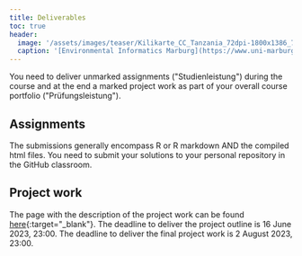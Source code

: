 ```yaml
---
title: Deliverables
toc: true
header:
  image: '/assets/images/teaser/Kilikarte_CC_Tanzania_72dpi-1800x1386_7-1.jpg'
  caption: '[Environmental Informatics Marburg](https://www.uni-marburg.de/en/fb19/disciplines/physisch/environmentalinformatics){:target="_blank"}'
---
```


You need to deliver unmarked assignments ("Studienleistung") during the course 
and at the end a marked project work as part of your overall course portfolio ("Prüfungsleistung").


## Assignments


The submissions generally encompass R or R markdown AND the compiled html files. 
You need to submit your solutions to your personal repository in the GitHub classroom.


<!--

| Assignment | Name and link                                                                                    | marked / unmarked  |
|------------|--------------------------------------------------------------------------------------------------|--------------------|
| 01         | [Hello R, Hello GitHub](/moer-mpg-data-analysis/unit01/unit01-11_assignment.html)                | marked             |
| 02         | [Loop and Conquer](/moer-mpg-data-analysis/unit02/unit02-09_assignment.html)                     | unmarked           |
| 03         | [Read and Plot](/moer-mpg-data-analysis/unit03/unit03-07_assignment.html)                        | marked             |
| 04         | [Cleaning Crops](/moer-mpg-data-analysis/unit04/unit04-07_assignment.html)                       | unmarked           |
| 05         | [Recreation vs. Settlement](/moer-mpg-data-analysis/unit05/unit05-04_assignment.html)            | marked             |
| 06         | [Recreation vs. Settlement revisited](/moer-mpg-data-analysis/unit06/unit06-03_assignment.html)  | unmarked           |
| 07         | [Wheat vs. everything else](/moer-mpg-data-analysis/unit07/unit07-03_assignment.html)            | marked             |
| 08         | [Model Tuning](/moer-mpg-data-analysis/unit08/unit08-03_assignment.html)                         | unmarked           |
| 09         | [Precipitation Forecast](/moer-mpg-data-analysis/unit09/unit09-04_assignment.html)               | unmarked           |
| 10         | [NAO and Cölbe](/moer-mpg-data-analysis/unit10/unit10-04_assignment.html)                        | unmarked           |
| 11         | [MOHA](/moer-mpg-data-analysis/unit11/unit11-01_link-MOHA.html)                                  | marked             |


The deadlines for uploading your assignment solutions -- both marked and unmarked -- to GitHub Classroom is 12:00 o'clock in the night between Monday and Tuesday before the next course session.
{: .notice--info}

Be aware that it will NOT be sufficient to start working on the assignments the day before the deadline.
It will be necessary to solve a lot of disturbing and time-consuming problems in the programming world.
So start early!!!
{: .notice--warning}

-->


## Project work

The page with the description of the project work can be found [here](https://geomoer.github.io/moer-mpg-upscaling/unit06/unit06-01_Overview.html){:target="_blank"}. The deadline to deliver the project outline is 16 June 2023, 23:00.
The deadline to deliver the final project work is 2 August 2023, 23:00.






